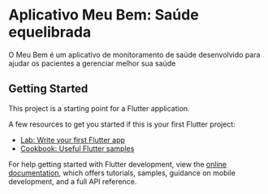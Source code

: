 # Aplicativo Meu Bem: Saúde equelibrada

 O Meu Bem é um aplicativo de monitoramento de saúde desenvolvido para ajudar os pacientes a gerenciar melhor sua saúde 

## Getting Started

This project is a starting point for a Flutter application.

A few resources to get you started if this is your first Flutter project:

- [Lab: Write your first Flutter app](https://docs.flutter.dev/get-started/codelab)
- [Cookbook: Useful Flutter samples](https://docs.flutter.dev/cookbook)

For help getting started with Flutter development, view the
[online documentation](https://docs.flutter.dev/), which offers tutorials,
samples, guidance on mobile development, and a full API reference.
